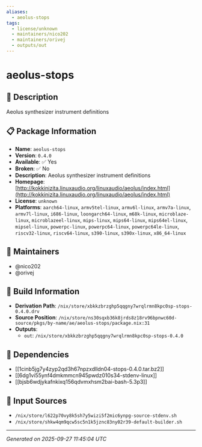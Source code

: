 ```yaml
---
aliases:
  - aeolus-stops
tags:
  - license/unknown
  - maintainers/nico202
  - maintainers/orivej
  - outputs/out
---
```


# aeolus-stops

## 📝 Description

Aeolus synthesizer instrument definitions

## 📋 Package Information

- **Name**: `aeolus-stops`
- **Version**: `0.4.0`
- **Available**: ✅ Yes
- **Broken**: ✅ No
- **Description**: Aeolus synthesizer instrument definitions
- **Homepage**: [http://kokkinizita.linuxaudio.org/linuxaudio/aeolus/index.html](http://kokkinizita.linuxaudio.org/linuxaudio/aeolus/index.html)
- **License**: `unknown`
- **Platforms**: `aarch64-linux`, `armv5tel-linux`, `armv6l-linux`, `armv7a-linux`, `armv7l-linux`, `i686-linux`, `loongarch64-linux`, `m68k-linux`, `microblaze-linux`, `microblazeel-linux`, `mips-linux`, `mips64-linux`, `mips64el-linux`, `mipsel-linux`, `powerpc-linux`, `powerpc64-linux`, `powerpc64le-linux`, `riscv32-linux`, `riscv64-linux`, `s390-linux`, `s390x-linux`, `x86_64-linux`
## 👥 Maintainers

- @nico202
- @orivej


## 🔧 Build Information

- **Derivation Path**: `/nix/store/xbkkzbrzghp5qqgny7wrqlrmn8kpc0sp-stops-0.4.0.drv`
- **Source Position**: `/nix/store/ns30sqxb36k8jrds8z18rv96bpnwc60d-source/pkgs/by-name/ae/aeolus-stops/package.nix:31`
- **Outputs**:
  - `out`:  `/nix/store/xbkkzbrzghp5qqgny7wrqlrmn8kpc0sp-stops-0.4.0`

## 🔗 Dependencies

- [[1cinb5jg7y4zyp2qd3h67npzxdlldn04-stops-0.4.0.tar.bz2]]
- [[6dg1vi55ynf4dmkmmcn945pwdz010s34-stdenv-linux]]
- [[bjsb6wdjykafnkixq156qdvmxhsm2bai-bash-5.3p3]]

## 📁 Input Sources

- `/nix/store/l622p70vy8k5sh7y5wizi5f2mic6ynpg-source-stdenv.sh`
- `/nix/store/shkw4qm9qcw5sc5n1k5jznc83ny02r39-default-builder.sh`

---
*Generated on 2025-09-27 11:45:04 UTC*
